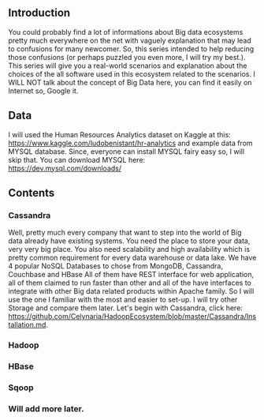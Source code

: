## Introduction
You could probably find a lot of informations about Big data ecosystems pretty much everywhere on the net with vaguely explanation that may lead to confusions for many newcomer.
So, this series intended to help reducing those confusions (or perhaps puzzled you even more, I will try my best.). This series will give you a real-world scenarios and explanation
about the choices of the all software used in this ecosystem related to the scenarios. I WILL NOT talk about the concept of Big Data here, you can find it easily on Internet 
so, Google it.
## Data
I will used the Human Resources Analytics dataset on Kaggle at this: https://www.kaggle.com/ludobenistant/hr-analytics and example data from MYSQL database.
Since, everyone can install MYSQL fairy easy so, I will skip that. You can download MYSQL here: https://dev.mysql.com/downloads/
## Contents
### Cassandra
Well, pretty much every company that want to step into the world of Big data already have existing systems. You need the place to store your data, very very big place. You also need 
scalability and high availability which is pretty common requirement for every data warehouse or data lake. We have 4 popular NoSQL Databases to chose from MongoDB, Cassandra, Couchbase and HBase
All of them have REST interface for web application, all of them claimed to run faster than other and all of the have interfaces to integrate with other Big data related products within Apache family.
So I will use the one I familiar with the most and easier to set-up. I will try other Storage and compare them later. Let's begin with Cassandra, click here: https://github.com/Celynaria/HadoopEcosystem/blob/master/Cassandra/Installation.md.
### Hadoop

### HBase

### Sqoop

### Will add more later.

